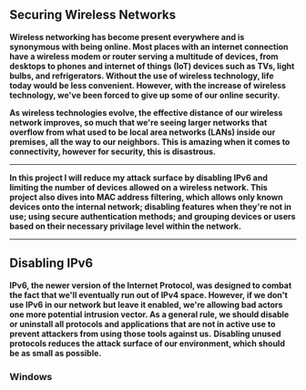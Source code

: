 <h2>Securing Wireless Networks</h2>

<b>Wireless networking has become present everywhere and is synonymous with being online. Most places with an internet connection have a wireless modem or router serving a multitude of devices, from desktops to phones and internet of things (IoT) devices such as TVs, light bulbs, and refrigerators. Without the use of wireless technology, life today would be less convenient. However, with the increase of wireless technology, we've been forced to give up some of our online security. </b>

<b>As wireless technologies evolve, the effective distance of our wireless network improves, so much that we're seeing larger networks that overflow from what used to be local area networks (LANs) inside our premises, all the way to our neighbors. This is amazing when it comes to connectivity, however for security, this is disastrous.  </b>

---
<b>In this project I will reduce my attack surface by disabling IPv6 and limiting the number of devices allowed on a wireless network. This project also dives into MAC address filtering, which allows only known devices onto the internal network; disabling features when they're not in use; using secure authentication methods; and grouping devices or users based on their necessary privilage level within the network.</b>

---

<h2>Disabling IPv6</h2>

<b>IPv6, the newer version of the Internet Protocol, was designed to combat the fact that we'll eventually run out of IPv4 space. However, if we don't use IPv6 in our network but leave it enabled, we're allowing bad actors one more potential intrusion vector. As a general rule, we should disable or uninstall all protocols and applications that are not in active use to prevent attackers from using those tools against us.</b>
<b>Disabling unused protocols reduces the attack surface of our environment, which should be as small as possible. </b>

<h3>Windows</h3>

